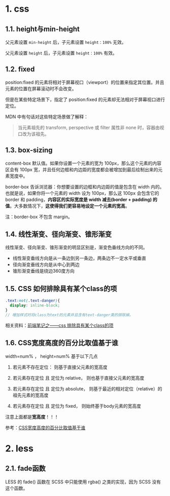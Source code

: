 # 1. css

## 1.1. height与min-height

父元素设置 `min-height` 后，子元素设置 `height：100%` 无效。

父元素设置 `height` 后，子元素设置 `height：100%` 有效。

## 1.2. fixed


position:fixed 的元素将相对于屏幕视口（viewport）的位置来指定其位置。并且元素的位置在屏幕滚动时不会改变。

但是在某些特定场景下，指定了 position:fixed 的元素却无法相对于屏幕视口进行定位。

MDN 中有句话对这些特定场景做了解释：

>当元素祖先的 transform, perspective 或 filter 属性非 none 时，容器由视口改为该祖先。


## 1.3. box-sizing

content-box 默认值。如果你设置一个元素的宽为 100px，那么这个元素的内容区会有 100px 宽，并且任何边框和内边距的宽度都会被增加到最后绘制出来的元素宽度中。


border-box 告诉浏览器：你想要设置的边框和内边距的值是包含在 width 内的。也就是说，如果你将一个元素的 width 设为 100px，那么这 100px 会包含它的 border 和 padding，**内容区的实际宽度是 width 减去(border + padding) 的值**。大多数情况下，**这使得我们更容易地设定一个元素的宽高**。

注：border-box 不包含 margin。

## 1.4. 线性渐变、径向渐变、锥形渐变

线性渐变、径向渐变、锥形渐变的明显区别是，渐变色垂线方向的不同。

- 线性渐变垂线方向是从一条边到另一条边，两条边不一定水平或垂直
- 径向渐变垂线方向是从中心到两边
- 锥形渐变垂线是绕边360度方向

## 1.5. CSS 如何排除具有某个class的项


```scss
.text:not(.text-danger){
  display: inline-block;
}
// 增加样式时将class为text的元素并且含有text-danger类的排除掉。
```

相关资料：[前端笔记之——css 排除具有某个class的项](https://blog.csdn.net/weixin_42336774/article/details/87871397)

## 1.6. CSS宽度高度的百分比取值基于谁


width=num% ， height=num% 基于以下几点

1. 若元素不存在定位： 则基于直接父元素的宽高度

2. 若元素存在定位 且 定位为 relative， 则也基于直接父元素的宽高度

3. 若元素存在定位 且 定位为 absolute， 则基于最近的相对定位（relative）的祖先元素的宽高度

4. 若元素存在定位 且 定位为 fixed， 则始终基于body元素的宽高度


注意上面都是**宽高度**！！！

参考：[CSS宽度高度的百分比取值基于谁](https://www.cnblogs.com/nelson-hu/p/9470648.html)




# 2. less

## 2.1. fade函数

LESS 的 fade() 函数在 SCSS 中只能使用 rgba() 之类的实现，因为 SCSS 没有这个函数。

